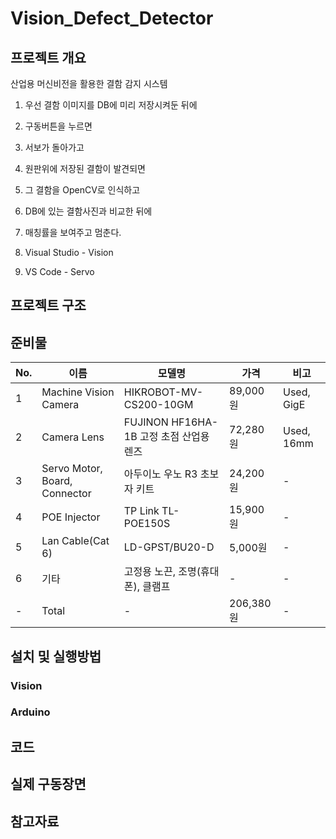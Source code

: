# Vision_Defect_Detector

## 프로젝트 개요

산업용 머신비전을 활용한 결함 감지 시스템
 1. 우선 결함 이미지를 DB에 미리 저장시켜둔 뒤에
 2. 구동버튼을 누르면
 3. 서보가 돌아가고
 4. 원판위에 저장된 결함이 발견되면
 5. 그 결함을 OpenCV로 인식하고
 6. DB에 있는 결함사진과 비교한 뒤에
 7. 매칭률을 보여주고 멈춘다.

1. Visual Studio - Vision
2. VS Code - Servo

## 프로젝트 구조

## 준비물

| No.    | 이름        | 모델명        | 가격      | 비고      |
|--------|-------------|---------------|----------|-----------|
| 1 | Machine Vision Camera      |     HIKROBOT-MV-CS200-10GM    | 89,000원 | Used, GigE |
| 2 | Camera Lens       | FUJINON HF16HA-1B 고정 초점 산업용 렌즈       | 72,280원 | Used, 16mm |
| 3 | Servo Motor, Board, Connector        | 아두이노 우노 R3 초보자 키트    | 24,200원 | - |
| 4 | POE Injector      | TP Link TL-POE150S        | 15,900원 | - |
| 5 | Lan Cable(Cat 6)      | LD-GPST/BU20-D        | 5,000원 | - |
| 6 | 기타      | 고정용 노끈, 조명(휴대폰), 클램프        | - | - |
| - | Total      | -       | 206,380원 | - |

## 설치 및 실행방법
### Vision
### Arduino

## 코드

## 실제 구동장면

## 참고자료
